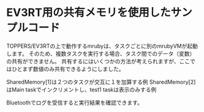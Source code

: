 # EV3RT用の共有メモリを使用したサンプルコード

TOPPERS/EV3RTの上で動作するmrubyは、タスクごとに別のmrubyVMが起動します。
そのため、複数タスクを実行する場合、タスク間でのデータ（変数）の共有ができません。
共有するにはいくつかの方法が考えられますが、ここではひとまず数値のみ共有できるようにしました。

SharedMemory[1]は２つのタスクが交互に１を加算する例
SharedMemory[2]はMain taskでインクリメントし、test1 taskは表示のみする例

Bluetoothでログを受信すると実行結果を確認できます。


